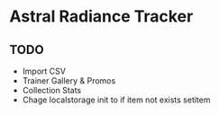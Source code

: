 # Astral Radiance Tracker


## TODO
 - Import CSV
 - Trainer Gallery & Promos
 - Collection Stats
 - Chage localstorage init to if item not exists setitem
